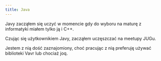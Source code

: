 ```yaml
---
title: Java
---
```


Javy zacząłem się uczyć w momencie gdy do wyboru
na maturę z informatyki miałem tylko ją i C++.

Czując się użytkownikiem Javy, zacząłem uczęszczać na meetupy JUGu.

Jestem z nią dość zaznajomiony, choć pracując z nią preferuję
używać biblioteki Vavr lub chociaż joq.